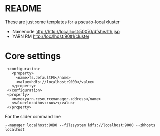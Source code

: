 <!---
  Licensed under the Apache License, Version 2.0 (the "License");
  you may not use this file except in compliance with the License.
  You may obtain a copy of the License at
  
   http://www.apache.org/licenses/LICENSE-2.0
  
  Unless required by applicable law or agreed to in writing, software
  distributed under the License is distributed on an "AS IS" BASIS,
  WITHOUT WARRANTIES OR CONDITIONS OF ANY KIND, either express or implied.
  See the License for the specific language governing permissions and
  limitations under the License. See accompanying LICENSE file.
-->
  
 # README
 
 These are just some templates for a pseudo-local cluster
 
 
 * Namenode [http://﻿http://localhost:50070/dfshealth.jsp](﻿http://localhost:50070/dfshealth.jsp)
 * YARN RM [﻿http://localhost:9081/cluster](﻿http://localhost:9081/cluster)
 
 # Core settings
 
     <configuration>
       <property>
         <name>fs.defaultFS</name>
         <value>hdfs://localhost:9000</value>
       </property>
     </configuration>
     <property>
       <name>yarn.resourcemanager.address</name>
       <value>localhost:8032</value>
     </property>
 
 
 For the slider command line
 
    --manager localhost:9080 --filesystem hdfs://localhost:9000 --zkhosts localhost
 
 